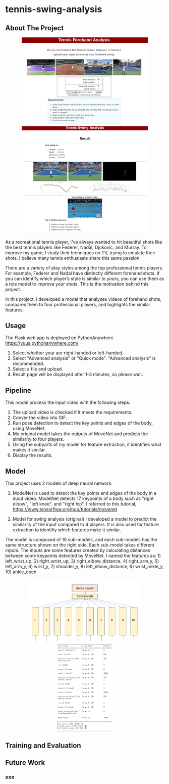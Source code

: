 # tennis-swing-analysis

## About The Project
<div align="center">
    <img src=".github/app_img1.png" width="400">
    <img src=".github/app_img2.png" width="400">
</div>

As a recreational tennis player, I've always wanted to hit beautiful shots like the best tennis players like Federer, Nadal, Djokovic, and Murray. To improve my game, I study their techniques on TV, trying to emulate their shots. I believe many tennis enthusiasts share this same passion.

There are a variety of play styles among the top professional tennis players. For example, Federer and Nadal have distinctly different forehand shots. If you can identify which player’s style is similar to yours, you can use them as a role model to improve your shots. This is the motivation behind this project.

In this project, I developed a model that analyzes videos of forehand shots, compares them to four professional players, and highlights the similar features.

## Usage
The Flask web app is deployed on PythonAnywhere.
https://yuus.pythonanywhere.com/

1. Select whether your are right-handed or left-handed.
2. Select "Advanced analysis" or "Quick mode". "Advanced analysis" is recommended.
3. Select a file and upload.
4. Result page will be displayed after 1-3 minutes, so please wait.

## Pipeline
This model process the input video with the following steps:
1. The upload video is checked if it meets the requirements.
2. Conver the video into GIF.
3. Run pose detection to detect the key points and edges of the body, using MoveNet.
4. My original model takes the outputs of MoveNet and predicts the similarity to four players.
5. Using the subparts of my model for feature extraction, it identifies what makes it similar.
6. Display the results.

## Model
This project uses 2 models of deep neural network.
1. ModelNet is used to detect the key points and edges of the body in a input video. ModelNet detects 17 keypoints of a body such as "right elbow", "left knee", and "right hip". I referred to this tutorial, https://www.tensorflow.org/hub/tutorials/movenet

2. Model for swing analysis (original)
I developed a model to predict the similarity of the input compared to 4 players. It is also used for feature extraction to identifiy which features make it similar.

The model is composed of 10 sub-models, and each sub-models has the same structure shown on the right side. Each sub-model takes different inputs. The inputs are some features created by calculating distances between some keypoints detected by MoveNet. I named the features as: 
    1) left_wrist_up, 2) right_wrist_up, 3) right_elbow_distance, 4) right_arm_y, 5) left_arm_y, 6) wrist_y, 7) shoulder_y, 8) left_elbow_distance, 9) wrist_ankle_y, 10) ankle_open

<div align="center">
    <img src=".github/model.png" width="350">
    <img src=".github/model_layers.png" width="180">
</div>

## Training and Evaluation

## Future Work
### xxx
